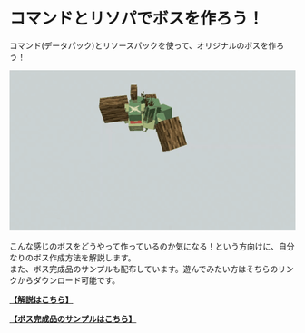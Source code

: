 # コマンドとリソパでボスを作ろう！

コマンド(データパック)とリソースパックを使って、オリジナルのボスを作ろう！  

![demo](https://github.com/Keeema-1/CustomModelBoss/blob/main/materials/1.gif)

こんな感じのボスをどうやって作っているのか気になる！という方向けに、自分なりのボス作成方法を解説します。  
また、ボス完成品のサンプルも配布しています。遊んでみたい方はそちらのリンクからダウンロード可能です。

**[【解説はこちら】](https://github.com/Keeema-1/CustomModelBoss/blob/main/lectures/home.md)**

**[【ボス完成品のサンプルはこちら】](https://github.com/Keeema-1/CustomModelBoss/blob/sample2/README.md)**
